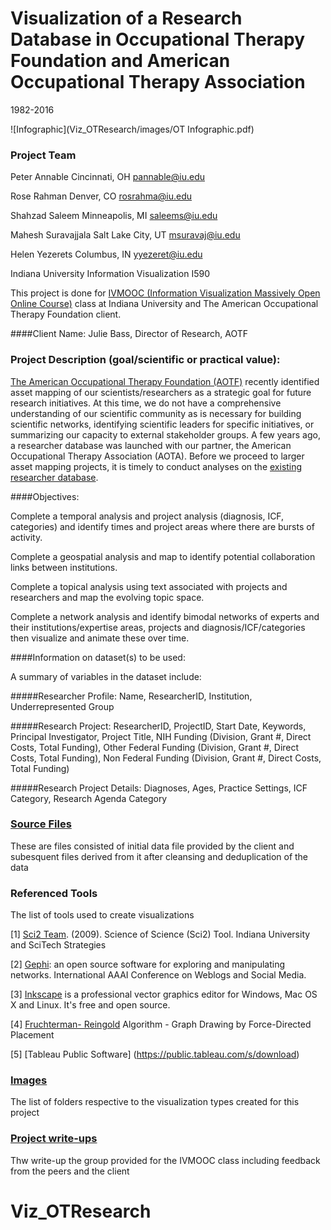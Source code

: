 # Visualization of a Research Database in Occupational Therapy Foundation and American Occupational Therapy Association
1982-2016

![Infographic](Viz_OTResearch/images/OT Infographic.pdf)


### Project Team

Peter Annable Cincinnati, OH pannable@iu.edu

Rose Rahman Denver, CO rosrahma@iu.edu

Shahzad Saleem Minneapolis, MI saleems@iu.edu

Mahesh Suravajjala Salt Lake City, UT msuravaj@iu.edu

Helen Yezerets Columbus, IN yyezeret@iu.edu

Indiana University Information Visualization I590



This project is done for  [IVMOOC (Information Visualization Massively Open Online Course)](http://ivmooc.cns.iu.edu/) class at Indiana University and The American Occupational Therapy Foundation client.

####Client Name:
Julie Bass, Director of Research, AOTF

### Project Description (goal/scientific or practical value):

[The American Occupational Therapy Foundation (AOTF)](http://aotf.org/) recently identified asset mapping of our scientists/researchers as a strategic goal for future research initiatives. At this time, we do not have a comprehensive understanding of our scientific community as is necessary for building scientific networks, identifying scientific leaders for specific initiatives, or summarizing our capacity to external stakeholder groups. A few years ago, a researcher database was launched with our partner, the American Occupational Therapy Association (AOTA). Before we proceed to larger asset mapping projects, it is timely to conduct analyses on the [existing researcher database](https://iu.box.com/s/wotjobq7j8wjh0dja7byj04d0cie1ok9). 

####Objectives:

Complete a temporal analysis and project analysis (diagnosis, ICF, categories) and identify times and project areas where there are bursts of activity.

Complete a geospatial analysis and map to identify potential collaboration links between institutions.

Complete a topical analysis using text associated with projects and researchers and map the evolving topic space.

Complete a network analysis and identify bimodal networks of experts and their institutions/expertise areas, projects and diagnosis/ICF/categories then visualize and animate these over time.

####Information on dataset(s) to be used: 

A summary of variables in the dataset include: 

#####Researcher Profile: 
Name, ResearcherID, Institution, Underrepresented Group

#####Research Project:
ResearcherID, 
ProjectID, 
Start Date, 
Keywords, 
Principal Investigator, 
Project Title, 
NIH Funding (Division, Grant #, Direct Costs, Total Funding), 
Other Federal Funding (Division, Grant #, Direct Costs, Total Funding), 
Non Federal Funding (Division, Grant #, Direct Costs, Total Funding)

#####Research Project Details: 
Diagnoses, Ages, Practice Settings, ICF Category, Research Agenda Category

### [Source Files](https://github.iu.edu/yyezeret/Viz_OTResearch/tree/master/data%20source)
These are files consisted of initial data file provided by the client and subesquent files derived from it after cleansing and deduplication of the data

### Referenced Tools
The list of tools used to create visualizations

[1] [Sci2 Team](https://sci2.cns.iu.edu). (2009). Science of Science (Sci2) Tool. Indiana University and SciTech Strategies

[2] [Gephi](https://gephi.org/): an open source software for exploring and manipulating networks. International AAAI Conference on Weblogs and Social Media.

[3] [Inkscape](https://inkscape.org/en/learn/tutorials/) is a professional vector graphics editor for Windows, Mac OS X and Linux. It's free and open source. 

[4] [Fruchterman- Reingold](https://gephi.org/features/) Algorithm - Graph Drawing by Force-Directed Placement

[5] [Tableau Public Software] (https://public.tableau.com/s/download)


### [Images](https://github.iu.edu/yyezeret/Viz_OTResearch/tree/master/images)
The list of folders respective to the visualization types created for this project

### [Project write-ups](https://github.iu.edu/yyezeret/Viz_OTResearch/tree/master/write-up)
Thw write-up the group provided for the IVMOOC class including feedback from the peers and the client
# Viz_OTResearch

